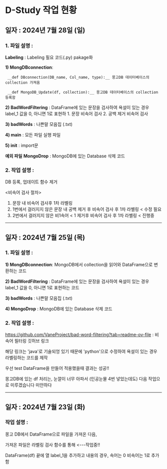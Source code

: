 # D-Study 작업 현황


## 일자 : 2024년 7월 28일 (일)

### 1. 파일 설명 :

__Labeling__ : Labeling 필요 코드(.py) pakage화 

__1) MongDBconnection__: 

     __def DBconnection(DB_name, Col_name, type):__ 몽고DB 데이터베이스의 collection 가져옴

     __def MongoDB_Update(df, collection):__ 몽고DB 데이터베이스의 collection 등록함

__2) BadWordFiltering__ : DataFrame에 있는 문장을 검사하여 욕설이 있는 경우 label_1 값을 0, 아니면 1로 표현하
                          1. 문장 비속어 검사 2. 공백 제거 비속어 검사

__3) badWords__ : 나쁜말 모음집 (.txt)  

__4) main__ : 모든 파일 실행 파일

__5) init__ : import문


__예외 파일__
__MongoDrop__ :  MongoDB에 있는 Database 삭제 코드  


### 2. 작업 설명 :   

DB 등록, 업데이트 함수 제거

<비속어 검사 절차>
1. 문장 내 비속어 검사후 1차 라벨링 
2. 1번에서 걸러지지 않은 문장 내 공백 제거 후 비속어 검사 후 1차 라벨링 < 수정 필요
3. 2번에서 걸러지지 않은 비1속어 < 1 제거후 비속어 검사 후 1차 라벨링 < 진행중

---


## 일자 : 2024년 7월 25일 (목)

### 1. 파일 설명 :

__1) MongDBconnection__: MongoDB에서 collection을 읽어와 DataFrame으로 변환하는 코드  

__2) BadWordFiltering__ : DataFrame에 있는 문장을 검사하여 욕설이 있는 경우 label_1 값을 0, 아니면 1로 표현하는 코드  

__3) badWords__ : 나쁜말 모음집 (.txt)  

__4) MongoDrop__ :  MongoDB에 있는 Database 삭제 코드  


### 2. 작업 설명 :   

https://github.com/VaneProject/bad-word-filtering?tab=readme-ov-file : 비속어 필터링 깃허브 링크  

해당 링크는 'java'로 기술되엉 있기 때문에 'python'으로 수정하여 욕설이 있는 경우 라벨링하는 코드를 제작


우선 test DataFrame을 만들어 적용했을때 결과는 성공!!  

몽고DB에 있는 df 처리는, 눈깔이 너무 아파서 (인공눈물 4번 넣었는데도) 다음 작업으로 미루겠습니다 미안하다  


---

## 일자 : 2024년 7월 23일 (화)

### 작업 설명 : 
몽고 DB에서 DataFrame으로 파일을 가져온 다음,  

가져온 파일은 라벨링 검사 함수를 통해 <---작업중!!  

DataFrame(df) 끝에 열 label_1을 추가하고 내용의 경우, 속어는 0 비속어는 1로 추가함



